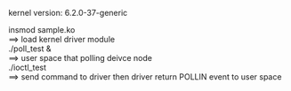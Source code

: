 kernel version: 6.2.0-37-generic  

insmod sample.ko  
==> load kernel driver module  
./poll_test &  
==> user space that polling deivce node  
./ioctl_test  
==> send command to driver then driver return POLLIN event to user space  


